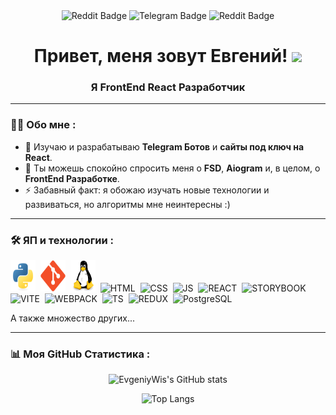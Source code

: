 <div id="header" align="center">
  
  <div id="badges">
    <a style="text-decoration: none" href="https://discordapp.com/users/693519619658350632/">
      <img src="https://img.shields.io/badge/Discord-586aea?style=for-the-badge&logo=discord&logoColor=white" alt="Reddit Badge"/>
    </a>
    <a style="text-decoration: none" href="https://t.me/evgeniy_Wis/">
      <img src="https://img.shields.io/badge/Telegram-2CA5E0?style=for-the-badge&logo=telegram&logoColor=white" alt="Telegram Badge"/>
    </a>
    <a style="text-decoration: none" href="https://kwork.ru/user/evgeniy_Wis">
      <img src="https://img.shields.io/badge/Kwork-252525?style=for-the-badge&logo=react&logoColor=white" alt="Reddit Badge"/>
    </a>
  </div>
  
  <h1>
    Привет, меня зовут Евгений! 
    <img src="https://media.giphy.com/media/hvRJCLFzcasrR4ia7z/giphy.gif" width="30px"/>
  </h1>
  <h3 align="center">Я FrontEnd React Разработчик</h3>
</div>

---

### 👨‍💻 Обо мне :
- 🌱 Изучаю и разрабатываю **Telegram Ботов** и **сайты под ключ на React**.
- 💬 Ты можешь спокойно спросить меня о **FSD**, **Aiogram** и, в целом, о **FrontEnd Разработке**.
- ⚡ Забавный факт: я обожаю изучать новые технологии и развиваться, но алгоритмы мне неинтересны :)

---

### 🛠️ ЯП и технологии :
<div>
  <img src="https://github.com/devicons/devicon/blob/master/icons/python/python-original.svg" title="Python" alt="Python" width="40" height="50"/>&nbsp;
  <img src="https://github.com/devicons/devicon/blob/master/icons/git/git-original.svg" title="Git" alt="Git" width="40" height="50"/>&nbsp;
  <img src="https://github.com/devicons/devicon/blob/master/icons/linux/linux-original.svg" title="Linux" alt="Linux" width="40" height="50"/>&nbsp;
  <img src="https://img.shields.io/badge/HTML-f36e35?style=for-the-badge&logo=html5&logoColor=white" title="HTML" alt="HTML" width="120" height="50"/>&nbsp;
  <img src="https://img.shields.io/badge/CSS-386df1?&style=for-the-badge&logo=css3&logoColor=white" title="CSS" alt="CSS" width="110" height="50"/>&nbsp;
  <img src="https://img.shields.io/badge/JS-e3c34c?style=for-the-badge&logo=JavaScript&logoColor=white" title="JS" alt="JS" width="100" height="50"/>&nbsp;
  <img src="https://img.shields.io/badge/REACT-67dff7?style=for-the-badge&logo=react&logoColor=white" title="REACT" alt="REACT" width="120" height="50"/>&nbsp;
  <img src="https://img.shields.io/badge/STORYBOOK-ff508c?style=for-the-badge&logo=storybook&logoColor=white" title="STORYBOOK" alt="STORYBOOK" width="170" height="50"/>&nbsp;
  <img src="https://img.shields.io/badge/VITE-9479fe?style=for-the-badge&logo=vite&logoColor=yellow" title="VITE" alt="VITE" width="130" height="50"/>&nbsp;
  <img src="https://img.shields.io/badge/WEBPACK-91daf3?style=for-the-badge&logo=webpack&logoColor=white" title="WEBPACK" alt="WEBPACK" width="170" height="50"/>&nbsp;
  <img src="https://img.shields.io/badge/TS-3d81ca?style=for-the-badge&logo=TypeScript&logoColor=white" title="TS" alt="TS" width="100" height="50"/>&nbsp;
  <img src="https://img.shields.io/badge/REDUX-7e53bc?style=for-the-badge&logo=Redux&logoColor=white" title="REDUX" alt="REDUX" width="140" height="50"/>&nbsp;
  <img src="https://img.shields.io/badge/PostgreSQL-316192?style=for-the-badge&logo=postgresql&logoColor=white" title="PostgreSQL" alt="PostgreSQL" width="180" height="50"/>&nbsp;
  <p>А также множество других...</p>
</div>

---

### 📊 Моя GitHub Статистика :
<div align="center">

![EvgeniyWis's GitHub stats](https://github-readme-stats.vercel.app/api?username=evgeniywis&show_icons=true&theme=radical)

![Top Langs](https://github-readme-stats.vercel.app/api/top-langs/?username=evgeniywis&layout=compact&theme=radical)

</div>
